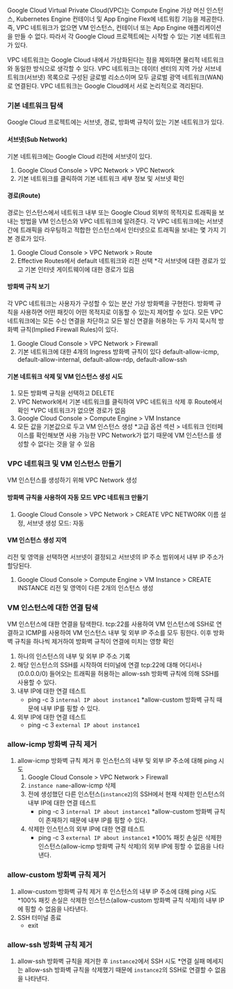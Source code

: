 
Google Cloud Virtual Private Cloud(VPC)는 Compute Engine 가상 머신 인스턴스, Kubernetes Engine 컨테이너 및 App Engine Flex에 네트워킹 기능을 제공한다.
즉, VPC 네트워크가 없으면 VM 인스턴스, 컨테이너 또는 App Engine 애플리케이션을 만들 수 없다.
따라서 각 Google Cloud 프로젝트에는 시작할 수 있는 기본 네트워크가 있다.

VPC 네트워크는 Google Cloud 내에서 가상화된다는 점을 제외하면 물리적 네트워크와 동일한 방식으로 생각할 수 있다.
VPC 네트워크는 데이터 센터의 지역 가상 서브네트워크(서브넷) 목록으로 구성된 글로벌 리소스이며 모두 글로벌 광역 네트워크(WAN)로 연결된다.
VPC 네트워크는 Google Cloud에서 서로 논리적으로 격리된다.

### 기본 네트워크 탐색

Google Cloud 프로젝트에는 서브넷, 경로, 방화벽 규칙이 있는 기본 네트워크가 있다.

#### 서브넷(Sub Network)

기본 네트워크에는 Google Cloud 리전에 서브넷이 있다.

1. Google Cloud Console > VPC Network > VPC Network
2. 기본 네트워크를 클릭하여 기본 네트워크 세부 정보 및 서브넷 확인

#### 경로(Route)

경로는 인스턴스에서 네트워크 내부 또는 Google Cloud 외부의 목적지로 트래픽을 보내는 방법을 VM 인스턴스와 VPC 네트워크에 알려준다.
각 VPC 네트워크에는 서브넷 간에 트래픽을 라우팅하고 적합한 인스턴스에서 인터넷으로 트래픽을 보내는 몇 가지 기본 경로가 있다.

1. Google Cloud Console > VPC Network > Route
2. Effective Routes에서 default 네트워크와 리전 선택
	*각 서브넷에 대한 경로가 있고 기본 인터넷 게이트웨이에 대한 경로가 있음

#### 방화벽 규칙 보기

각 VPC 네트워크는 사용자가 구성할 수 있는 분산 가상 방화벽을 구현한다.
방화벽 규칙을 사용하면 어떤 패킷이 어떤 목적지로 이동할 수 있는지 제어할 수 있다.
모든 VPC 네트워크에는 모든 수신 연결을 차단하고 모든 발신 연결을 허용하는 두 가지 묵시적 방화벽 규칙(Implied Firewall Rules)이 있다.

1. Google Cloud Console > VPC Network > Firewall
2. 기본 네트워크에 대한 4개의 Ingress 방화벽 규칙이 있다
	default-allow-icmp, default-allow-internal, default-allow-rdp, default-allow-ssh

#### 기본 네트워크 삭제 및 VM 인스턴스 생성 시도

1. 모든 방화벽 규칙을 선택하고 DELETE
2. VPC Network에서 기본 네트워크를 클릭하여 VPC 네트워크 삭제 후 Route에서 확인
	*VPC 네트워크가 없으면 경로가 없음
3. Google Cloud Console > Compute Engine > VM Instance
4. 모든 값을 기본값으로 두고 VM 인스턴스 생성
	*고급 옵션 섹션 > 네트워크 인터페이스를 확인해보면 사용 가능한 VPC Network가 없기 때문에 VM 인스턴스를 생성할 수 없다는 것을 알 수 있음

### VPC 네트워크 및 VM 인스턴스 만들기

VM 인스턴스를 생성하기 위해 VPC Network 생성

#### 방화벽 규칙을 사용하여 자동 모드 VPC 네트워크 만들기

1. Google Cloud Console > VPC Network > CREATE VPC NETWORK
	이름 설정, 서브넷 생성 모드: 자동

#### VM 인스턴스 생성 지역

리전 및 영역을 선택하면 서브넷이 결정되고 서브넷의 IP 주소 범위에서 내부 IP 주소가 할당된다.

1. Google Cloud Console > Compute Engine > VM Instance > CREATE INSTANCE
	리전 및 영역이 다른 2개의 인스턴스 생성

### VM 인스턴스에 대한 연결 탐색

VM 인스턴스에 대한 연결을 탐색한다.
	tcp:22를 사용하여 VM 인스턴스에 SSH로 연결하고 ICMP를 사용하여 VM 인스턴스 내부 및 외부 IP 주소를 모두 핑한다. 이후 방화벽 규칙을 하나씩 제거하여 방화벽 규칙이 연결에 미치는 영향 확인

1. 하나의 인스턴스의 내부 및 외부 IP 주소 기록
2. 해당 인스턴스의 SSH를 시작하여 터미널에 연결
	tcp:22에 대해 어디서나(0.0.0.0/0) 들어오는 트래픽을 허용하는 allow-ssh 방화벽 규칙에 의해 SSH를 사용할 수 있다.
3. 내부 IP에 대한 연결 테스트
	- ping -c 3 `internal IP about instance1`
	*allow-custom 방화벽 규칙 때문에 내부 IP를 핑할 수 있다.
4. 외부 IP에 대한 연결 테스트
	- ping -c 3 `external IP about instance1`

### allow-icmp 방화벽 규칙 제거

1. allow-icmp 방화벽 규칙 제거 후 인스턴스의 내부 및 외부 IP 주소에 대해 ping 시도
	1) Google Cloud Console > VPC Network > Firewall
	2) `instance name`-allow-icmp 삭제
	3) 전에 생성했던 다른 인스턴스(`instance2`)의 SSH에서 현재 삭제한 인스턴스의 내부 IP에 대한 연결 테스트
		- ping -c 3 `internal IP about instance1`
			*allow-custom 방화벽 규칙이 존재하기 때문에 내부 IP를 핑할 수 있다.
	4) 삭제한 인스턴스의 외부 IP에 대한 연결 테스트
		- ping -c 3 `external IP about instance1`
	*100% 패킷 손실은 삭제한 인스턴스(allow-icmp 방화벽 규칙 삭제)의 외부 IP에 핑할 수 없음을 나타낸다.

### allow-custom 방화벽 규칙 제거

1. allow-custom 방화벽 규칙 제거 후 인스턴스의 내부 IP 주소에 대해 ping 시도
	*100% 패킷 손실은 삭제한 인스턴스(allow-custom 방화벽 규칙 삭제)의 내부 IP에 핑할 수 없음을 나타낸다.
2. SSH 터미널 종료
	- exit

### allow-ssh 방화벽 규칙 제거

1. allow-ssh 방화벽 규칙을 제거한 후 `instance2`에서 SSH 시도
	*연결 실패 메세지는 allow-ssh 방화벽 규칙을 삭제했기 때문에 `instance2`의 SSH로 연결할 수 없음을 나타낸다.


